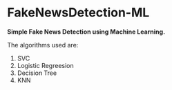 # FakeNewsDetection-ML

**Simple Fake News Detection using Machine Learning.**

The algorithms used are:
1. SVC
2. Logistic Regreesion
3. Decision Tree
4. KNN

